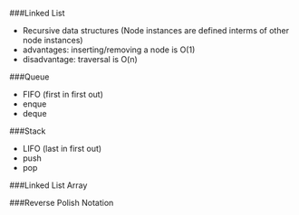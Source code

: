 ###Linked List

- Recursive data structures (Node instances are defined interms of other node instances)
- advantages: inserting/removing a node is O(1)
- disadvantage: traversal is O(n)

###Queue
- FIFO (first in first out)
- enque
- deque

###Stack
- LIFO (last in first out)
- push
- pop

###Linked List Array

###Reverse Polish Notation
